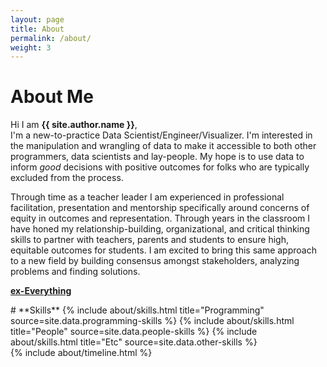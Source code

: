 ```yaml
---
layout: page
title: About
permalink: /about/
weight: 3
---
```


# **About Me**

Hi I am **{{ site.author.name }}**,<br>
I'm a new-to-practice Data Scientist/Engineer/Visualizer. I'm interested in the manipulation and wrangling of data to make it accessible to both other programmers, data scientists and lay-people. My hope is to use data to inform _good_ decisions with positive outcomes for folks who are typically excluded from the process.

Through time as a teacher leader I am experienced in professional facilitation, presentation and mentorship specifically around concerns of equity in outcomes and representation. Through years in the classroom I have honed my relationship-building, organizational, and critical thinking skills to partner with teachers, parents and students to ensure high, equitable outcomes for students. I am excited to bring this same approach to a new field by building consensus amongst stakeholders, analyzing problems and finding solutions.

<a href="/articles/ex-everything"><strong>ex-Everything</strong></a>

<div class="row">
# **Skills**
{% include about/skills.html title="Programming" source=site.data.programming-skills %}
{% include about/skills.html title="People" source=site.data.people-skills %}
{% include about/skills.html title="Etc" source=site.data.other-skills %}
</div>

<div class="row">
{% include about/timeline.html %}
</div>